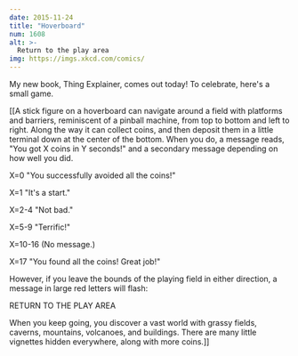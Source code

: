 ```yaml
---
date: 2015-11-24
title: "Hoverboard"
num: 1608
alt: >-
  Return to the play area
img: https://imgs.xkcd.com/comics/
---
```

My new book, Thing Explainer, comes out today! To celebrate, here's a small game.

[[A stick figure on a hoverboard can navigate around a field with platforms and barriers, reminiscent of a pinball machine, from top to bottom and left to right. Along the way it can collect coins, and then deposit them in a little terminal down at the center of the bottom. When you do, a message reads, "You got X coins in Y seconds!" and a secondary message depending on how well you did. 

X=0 "You successfully avoided all the coins!"

X=1 "It's a start."

X=2-4 "Not bad."

X=5-9 "Terrific!"

X=10-16 (No message.)

X=17 "You found all the coins! Great job!"

However, if you leave the bounds of the playing field in either direction, a message in large red letters will flash:

RETURN TO THE PLAY AREA

When you keep going, you discover a vast world with grassy fields, caverns, mountains, volcanoes, and buildings. There are many little vignettes hidden everywhere, along with more coins.]]

